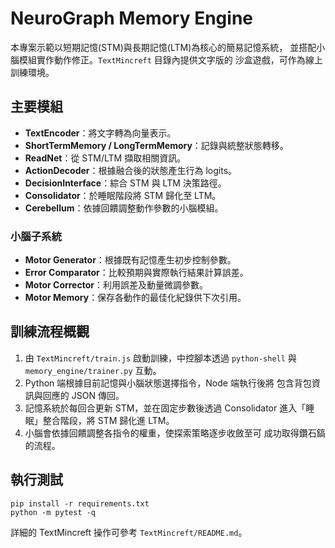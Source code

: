 # NeuroGraph Memory Engine

本專案示範以短期記憶(STM)與長期記憶(LTM)為核心的簡易記憶系統，
並搭配小腦模組實作動作修正。`TextMincreft` 目錄內提供文字版的
沙盒遊戲，可作為線上訓練環境。

## 主要模組
- **TextEncoder**：將文字轉為向量表示。
- **ShortTermMemory / LongTermMemory**：記錄與統整狀態轉移。
- **ReadNet**：從 STM/LTM 擷取相關資訊。
- **ActionDecoder**：根據融合後的狀態產生行為 logits。
- **DecisionInterface**：綜合 STM 與 LTM 決策路徑。
- **Consolidator**：於睡眠階段將 STM 歸化至 LTM。
- **Cerebellum**：依據回饋調整動作參數的小腦模組。

### 小腦子系統
- **Motor Generator**：根據既有記憶產生初步控制參數。
- **Error Comparator**：比較預期與實際執行結果計算誤差。
- **Motor Corrector**：利用誤差及動量微調參數。
- **Motor Memory**：保存各動作的最佳化紀錄供下次引用。

## 訓練流程概觀
1. 由 `TextMincreft/train.js` 啟動訓練，中控腳本透過
   `python-shell` 與 `memory_engine/trainer.py` 互動。
2. Python 端根據目前記憶與小腦狀態選擇指令，Node 端執行後將
   包含背包資訊與回應的 JSON 傳回。
3. 記憶系統於每回合更新 STM，並在固定步數後透過 Consolidator
   進入「睡眠」整合階段，將 STM 歸化進 LTM。
4. 小腦會依據回饋調整各指令的權重，使探索策略逐步收斂至可
   成功取得鑽石鎬的流程。

## 執行測試
```
pip install -r requirements.txt
python -m pytest -q
```

詳細的 TextMincreft 操作可參考 `TextMincreft/README.md`。
